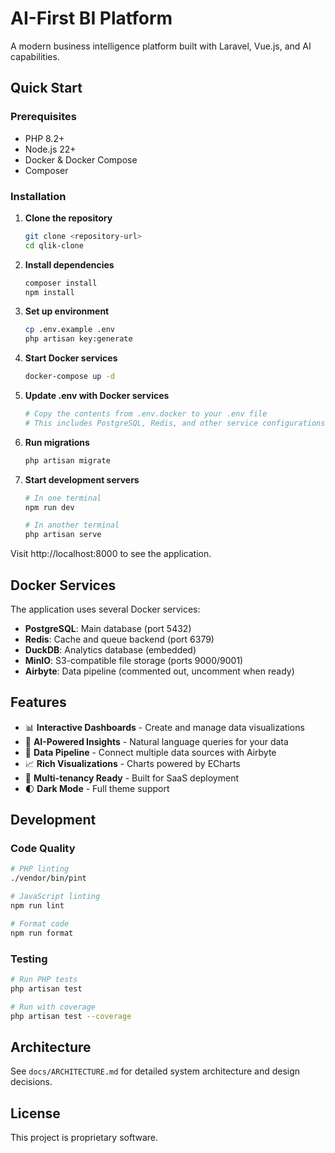 # AI-First BI Platform

A modern business intelligence platform built with Laravel, Vue.js, and AI capabilities.

## Quick Start

### Prerequisites
- PHP 8.2+
- Node.js 22+
- Docker & Docker Compose
- Composer

### Installation

1. **Clone the repository**
   ```bash
   git clone <repository-url>
   cd qlik-clone
   ```

2. **Install dependencies**
   ```bash
   composer install
   npm install
   ```

3. **Set up environment**
   ```bash
   cp .env.example .env
   php artisan key:generate
   ```

4. **Start Docker services**
   ```bash
   docker-compose up -d
   ```

5. **Update .env with Docker services**
   ```bash
   # Copy the contents from .env.docker to your .env file
   # This includes PostgreSQL, Redis, and other service configurations
   ```

6. **Run migrations**
   ```bash
   php artisan migrate
   ```

7. **Start development servers**
   ```bash
   # In one terminal
   npm run dev

   # In another terminal
   php artisan serve
   ```

Visit http://localhost:8000 to see the application.

## Docker Services

The application uses several Docker services:

- **PostgreSQL**: Main database (port 5432)
- **Redis**: Cache and queue backend (port 6379)
- **DuckDB**: Analytics database (embedded)
- **MinIO**: S3-compatible file storage (ports 9000/9001)
- **Airbyte**: Data pipeline (commented out, uncomment when ready)

## Features

- 📊 **Interactive Dashboards** - Create and manage data visualizations
- 🤖 **AI-Powered Insights** - Natural language queries for your data
- 🔄 **Data Pipeline** - Connect multiple data sources with Airbyte
- 📈 **Rich Visualizations** - Charts powered by ECharts
- 👥 **Multi-tenancy Ready** - Built for SaaS deployment
- 🌓 **Dark Mode** - Full theme support

## Development

### Code Quality
```bash
# PHP linting
./vendor/bin/pint

# JavaScript linting
npm run lint

# Format code
npm run format
```

### Testing
```bash
# Run PHP tests
php artisan test

# Run with coverage
php artisan test --coverage
```

## Architecture

See `docs/ARCHITECTURE.md` for detailed system architecture and design decisions.

## License

This project is proprietary software.